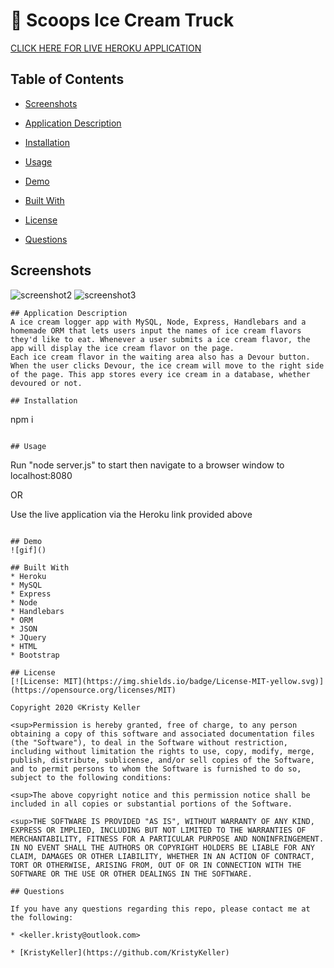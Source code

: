 # 🍦 Scoops Ice Cream Truck

[CLICK HERE FOR LIVE HEROKU APPLICATION]()

## Table of Contents
* [Screenshots](#screenshots)

* [Application Description](#application-description)

* [Installation](#installation)

* [Usage](#usage)

* [Demo](#demo)

* [Built With](#built-with)

* [License](#license)

* [Questions](#questions)

## Screenshots
![screenshot2](./Assets/Images/.png)
![screenshot3](./Assets/Images/.png)

```
## Application Description
A ice cream logger app with MySQL, Node, Express, Handlebars and a homemade ORM that lets users input the names of ice cream flavors they'd like to eat. Whenever a user submits a ice cream flavor, the app will display the ice cream flavor on the page.
Each ice cream flavor in the waiting area also has a Devour button. When the user clicks Devour, the ice cream will move to the right side of the page. This app stores every ice cream in a database, whether devoured or not.

## Installation 
```
npm i 
```

## Usage 
```
Run "node server.js" to start then navigate to a browser window to localhost:8080

OR
                                     
Use the live application via the Heroku link provided above

```

## Demo
![gif]()

## Built With
* Heroku
* MySQL
* Express
* Node
* Handlebars 
* ORM
* JSON
* JQuery 
* HTML
* Bootstrap

## License
[![License: MIT](https://img.shields.io/badge/License-MIT-yellow.svg)](https://opensource.org/licenses/MIT)

Copyright 2020 ©Kristy Keller

<sup>Permission is hereby granted, free of charge, to any person obtaining a copy of this software and associated documentation files (the "Software"), to deal in the Software without restriction, including without limitation the rights to use, copy, modify, merge, publish, distribute, sublicense, and/or sell copies of the Software, and to permit persons to whom the Software is furnished to do so, subject to the following conditions:
  
<sup>The above copyright notice and this permission notice shall be included in all copies or substantial portions of the Software.
  
<sup>THE SOFTWARE IS PROVIDED "AS IS", WITHOUT WARRANTY OF ANY KIND, EXPRESS OR IMPLIED, INCLUDING BUT NOT LIMITED TO THE WARRANTIES OF MERCHANTABILITY, FITNESS FOR A PARTICULAR PURPOSE AND NONINFRINGEMENT. IN NO EVENT SHALL THE AUTHORS OR COPYRIGHT HOLDERS BE LIABLE FOR ANY CLAIM, DAMAGES OR OTHER LIABILITY, WHETHER IN AN ACTION OF CONTRACT, TORT OR OTHERWISE, ARISING FROM, OUT OF OR IN CONNECTION WITH THE SOFTWARE OR THE USE OR OTHER DEALINGS IN THE SOFTWARE.

## Questions

If you have any questions regarding this repo, please contact me at the following:

* <keller.kristy@outlook.com>

* [KristyKeller](https://github.com/KristyKeller)
